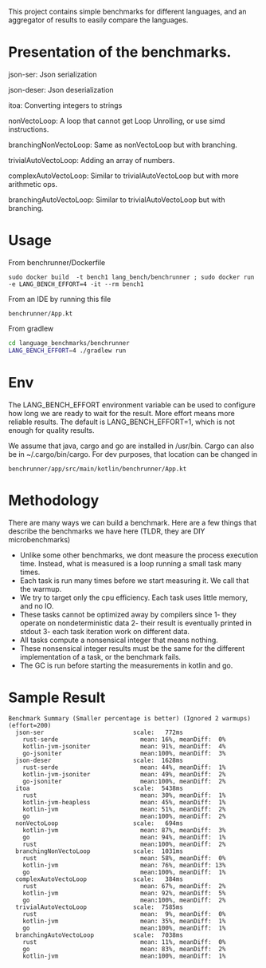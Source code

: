 This project contains simple benchmarks for different languages, and an aggregator
of results to easily compare the languages.

# Presentation of the benchmarks.

json-ser: Json serialization

json-deser: Json deserialization

itoa: Converting integers to strings

nonVectoLoop: A loop that cannot get Loop Unrolling, or use simd instructions.

branchingNonVectoLoop: Same as nonVectoLoop but with branching.

trivialAutoVectoLoop: Adding an array of numbers.

complexAutoVectoLoop: Similar to trivialAutoVectoLoop but with more arithmetic ops.

branchingAutoVectoLoop: Similar to trivialAutoVectoLoop but with branching.

# Usage

From benchrunner/Dockerfile

```
sudo docker build  -t bench1 lang_bench/benchrunner ; sudo docker run -e LANG_BENCH_EFFORT=4 -it --rm bench1
```

From an IDE by running this file

```
benchrunner/App.kt
```

From gradlew

```bash
cd language_benchmarks/benchrunner
LANG_BENCH_EFFORT=4 ./gradlew run
```

# Env

The LANG_BENCH_EFFORT environment variable can be used to configure how long we are ready to wait for the result.
More effort means more reliable results.
The default is LANG_BENCH_EFFORT=1, which is not enough for quality results.

We assume that java, cargo and go are installed in /usr/bin.
Cargo can also be in ~/.cargo/bin/cargo.
For dev purposes, that location can be changed in

```
benchrunner/app/src/main/kotlin/benchrunner/App.kt
```

# Methodology

There are many ways we can build a benchmark.
Here are a few things that describe the benchmarks we have here (TLDR, they are DIY microbenchmarks)

- Unlike some other benchmarks, we dont measure the process execution time. Instead, what is
  measured is a loop running a small task many times.
- Each task is run many times before we start measuring it. We call that the warmup.
- We try to target only the cpu efficiency. Each task uses little memory, and no IO.
- These tasks cannot be optimized away by compilers since 1- they operate on nondeterministic data
  2- their result is eventually printed in stdout 3- each task iteration work on different data.
- All tasks compute a nonsensical integer that means nothing.
- These nonsensical integer results must be the same for the different implementation of a task, or
  the benchmark fails.
- The GC is run before starting the measurements in kotlin and go.

# Sample Result

```
Benchmark Summary (Smaller percentage is better) (Ignored 2 warmups) (effort=200) 
  json-ser                         scale:   772ms
    rust-serde                       mean: 16%, meanDiff:  0%
    kotlin-jvm-jsoniter              mean: 91%, meanDiff:  4%
    go-jsoniter                      mean:100%, meanDiff:  3%
  json-deser                       scale:  1628ms
    rust-serde                       mean: 44%, meanDiff:  1%
    kotlin-jvm-jsoniter              mean: 49%, meanDiff:  2%
    go-jsoniter                      mean:100%, meanDiff:  2%
  itoa                             scale:  5438ms
    rust                             mean: 30%, meanDiff:  1%
    kotlin-jvm-heapless              mean: 45%, meanDiff:  1%
    kotlin-jvm                       mean: 51%, meanDiff:  2%
    go                               mean:100%, meanDiff:  2%
  nonVectoLoop                     scale:   694ms
    kotlin-jvm                       mean: 87%, meanDiff:  3%
    go                               mean: 94%, meanDiff:  1%
    rust                             mean:100%, meanDiff:  2%
  branchingNonVectoLoop            scale:  1031ms
    rust                             mean: 58%, meanDiff:  0%
    kotlin-jvm                       mean: 76%, meanDiff: 13%
    go                               mean:100%, meanDiff:  1%
  complexAutoVectoLoop             scale:   384ms
    rust                             mean: 67%, meanDiff:  2%
    kotlin-jvm                       mean: 92%, meanDiff:  5%
    go                               mean:100%, meanDiff:  2%
  trivialAutoVectoLoop             scale:  7585ms
    rust                             mean:  9%, meanDiff:  0%
    kotlin-jvm                       mean: 35%, meanDiff:  1%
    go                               mean:100%, meanDiff:  1%
  branchingAutoVectoLoop           scale:  7038ms
    rust                             mean: 11%, meanDiff:  0%
    go                               mean: 83%, meanDiff:  2%
    kotlin-jvm                       mean:100%, meanDiff:  1%

```